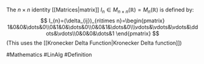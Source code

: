 The $n\times n$ identity [[Matrices|matrix]] $I_{n}\in M_{n\times n}(\mathbb{R})=M_{n}(\mathbb{R})$ is defined by:
$$
I_{n}=(\delta_{ij})_{n\times n}=\begin{pmatrix}
1&0&0&\dots&0\\0&1&0&\dots&0\\0&0&1&\dots&0\\\vdots&\vdots&\vdots&\ddots&\vdots\\0&0&0&\dots&1
\end{pmatrix}
$$
(This uses the [[Kronecker Delta Function|Kronecker Delta function]])

#Mathematics #LinAlg #Definition